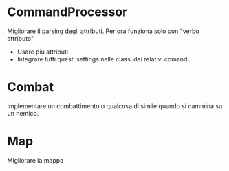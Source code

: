 # CommandProcessor

Migliorare il parsing degli attributi.
Per ora funziona solo con "verbo attributo"

- Usare piu attributi
- Integrare tutti questi settings nelle classi dei relativi comandi.

# Combat

Implementare un combattimento o qualcosa di simile quando si cammina su un nemico.

# Map

Migliorare la mappa